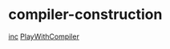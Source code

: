 # compiler-construction

[inc](https://github.com/namin/inc)
[PlayWithCompiler](https://github.com/RichardGong/PlayWithCompiler)
